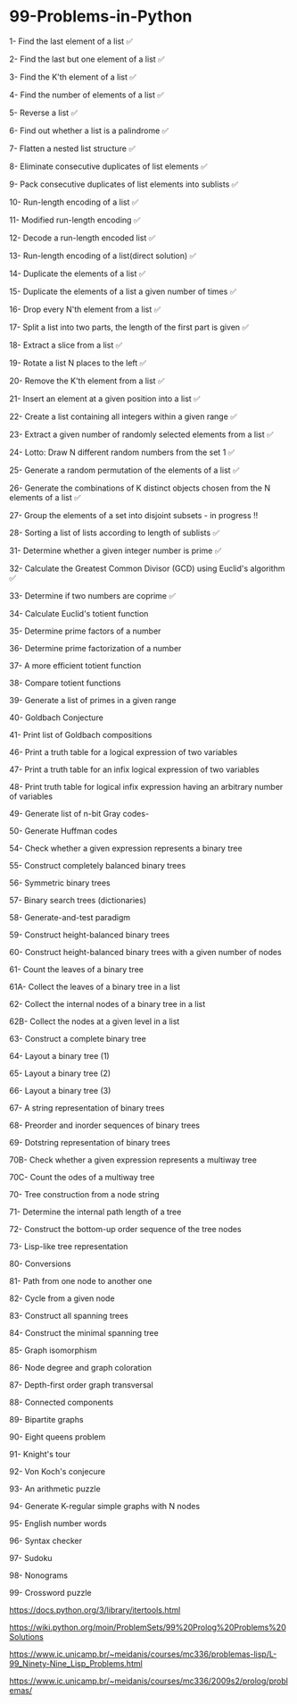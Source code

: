# 99-Problems-in-Python


 1- Find the last element of a list ✅
 
 2- Find the last but one element of a list ✅

 3- Find the K'th element of a list ✅
 
 4- Find the number of elements of a list ✅
 
 5- Reverse a list ✅
 
 6- Find out whether a list is a palindrome ✅
 
 7- Flatten a nested list structure ✅
 
 8- Eliminate consecutive duplicates of list elements ✅
 
 9- Pack consecutive duplicates of list elements into sublists ✅
 
 10- Run-length encoding of a list ✅

 11- Modified run-length encoding ✅
 
 12- Decode a run-length encoded list ✅
 
 13- Run-length encoding of a list(direct solution) ✅
 
 14- Duplicate the elements of a list ✅
 
 15- Duplicate the elements of a list a given number of times ✅
 
 16- Drop every N'th element from a list ✅
 
 17- Split a list into two parts, the length of the first part is given ✅
 
 18- Extract a slice from a list ✅
 
 19- Rotate a list N places to the left ✅
 
 20- Remove the K'th element from a list ✅
 
 21- Insert an element at a given position into a list ✅
 
 22- Create a list containing all integers within a given range ✅
 
 23- Extract a given number of randomly selected elements from a list ✅
 
 24- Lotto: Draw N different random numbers from the set 1 ✅
 
 25- Generate a random permutation of the elements of a list ✅
 
 26- Generate the combinations of K distinct objects chosen from the N elements of a list ✅
 
 27- Group the elements of a set into disjoint subsets - in progress ‼️
 
 28- Sorting a list of lists according to length of sublists ✅
 
 31- Determine whether a given integer number is prime ✅
 
 32- Calculate the Greatest Common Divisor (GCD) using Euclid's algorithm ✅
 
 33- Determine if two numbers are coprime ✅
 
 34- Calculate Euclid's totient function
 
 35- Determine prime factors of a number
 
 36- Determine prime factorization of a number
 
 37- A more efficient totient function
 
 38- Compare totient functions
 
 39- Generate a list of primes in a given range
 
 40- Goldbach Conjecture
 
 41- Print list of Goldbach compositions
 
 46- Print a truth table for a logical expression of two variables
 
 47- Print a truth table for an infix logical expression of two variables
 
 48- Print truth table for logical infix expression having an arbitrary number of variables
 
 49- Generate list of n-bit Gray codes-
 
 50- Generate Huffman codes
 
 54- Check whether a given expression represents a binary tree
 
 55- Construct completely balanced binary trees
 
 56- Symmetric binary trees
 
 57- Binary search trees (dictionaries)
 
 58- Generate-and-test paradigm
 
 59- Construct height-balanced binary trees
 
 60- Construct height-balanced binary trees with a given number of nodes
 
 61- Count the leaves of a binary tree
 
 61A- Collect the leaves of a binary tree in a list
 
 62- Collect the internal nodes of a binary tree in a list
 
 62B- Collect the nodes at a given level in a list
 
 63- Construct a complete binary tree

 64- Layout a binary tree (1)

 65- Layout a binary tree (2)

 66- Layout a binary tree (3)

 67- A string representation of binary trees

 68- Preorder and inorder sequences of binary trees

 69- Dotstring representation of binary trees

 70B- Check whether a given expression represents a multiway tree

 70C- Count the odes of a multiway tree

 70- Tree construction from a node string

 71- Determine the internal path length of a tree

 72- Construct the bottom-up order sequence of the tree nodes

 73- Lisp-like tree representation

 80- Conversions

 81- Path from one node to another one

 82- Cycle from a given node

 83- Construct all spanning trees

 84- Construct the minimal spanning tree

 85- Graph isomorphism

 86- Node degree and graph coloration

 87- Depth-first order graph transversal

 88- Connected components

 89- Bipartite graphs

 90- Eight queens problem

 91- Knight's tour

 92- Von Koch's conjecure

 93- An arithmetic puzzle

 94- Generate K-regular simple graphs with N nodes

 95- English number words

 96- Syntax checker

 97- Sudoku

 98- Nonograms

 99- Crossword puzzle


https://docs.python.org/3/library/itertools.html

https://wiki.python.org/moin/ProblemSets/99%20Prolog%20Problems%20Solutions

https://www.ic.unicamp.br/~meidanis/courses/mc336/problemas-lisp/L-99_Ninety-Nine_Lisp_Problems.html

https://www.ic.unicamp.br/~meidanis/courses/mc336/2009s2/prolog/problemas/

